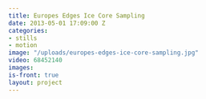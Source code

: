 ```yaml
---
title: Europes Edges Ice Core Sampling
date: 2013-05-01 17:09:00 Z
categories:
- stills
- motion
image: "/uploads/europes-edges-ice-core-sampling.jpg"
video: 68452140
images: 
is-front: true
layout: project
---
```


